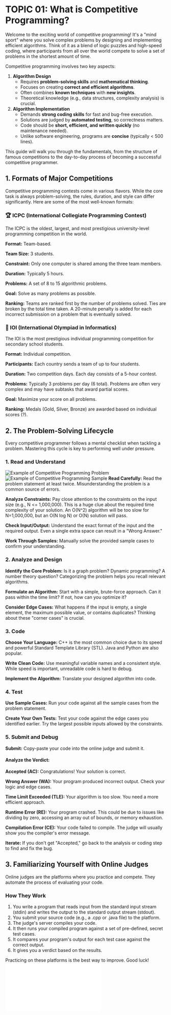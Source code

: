 # TOPIC 01: What is Competitive Programming?
Welcome to the exciting world of competitive programming! It's a "mind sport" where you solve complex problems by designing and implementing efficient algorithms. Think of it as a blend of logic puzzles and high-speed coding, where participants from all over the world compete to solve a set of problems in the shortest amount of time.

Competitive programming involves two key aspects:  
1. **Algorithm Design**  
   - Requires **problem-solving skills** and **mathematical thinking**.  
   - Focuses on creating **correct and efficient algorithms**.  
   - Often combines **known techniques** with **new insights**.  
   - Theoretical knowledge (e.g., data structures, complexity analysis) is crucial.  
2. **Algorithm Implementation**  
   - Demands **strong coding skills** for fast and bug-free execution.  
   - Solutions are judged by **automated testing**, so correctness matters.  
   - Code should be **short, efficient, and written quickly** (no maintenance needed).  
   - Unlike software engineering, programs are **concise** (typically < 500 lines).  

This guide will walk you through the fundamentals, from the structure of famous competitions to the day-to-day process of becoming a successful competitive programmer.

## 1. Formats of Major Competitions
Competitive programming contests come in various flavors. While the core task is always problem-solving, the rules, duration, and style can differ significantly. Here are some of the most well-known formats:

### 🏆 ICPC (International Collegiate Programming Contest)
The ICPC is the oldest, largest, and most prestigious university-level programming competition in the world.

**Format:** Team-based.

**Team Size:** 3 students.

**Constraint:** Only one computer is shared among the three team members.

**Duration:** Typically 5 hours.

**Problems:** A set of 8 to 15 algorithmic problems.

**Goal:** Solve as many problems as possible.

**Ranking:** Teams are ranked first by the number of problems solved. Ties are broken by the total time taken. A 20-minute penalty is added for each incorrect submission on a problem that is eventually solved.

### 🏅 IOI (International Olympiad in Informatics)
The IOI is the most prestigious individual programming competition for secondary school students.

**Format:** Individual competition.

**Participants:** Each country sends a team of up to four students.

**Duration:** Two competition days. Each day consists of a 5-hour contest.

**Problems:** Typically 3 problems per day (6 total). Problems are often very complex and may have subtasks that award partial scores.

**Goal:** Maximize your score on all problems.

**Ranking:** Medals (Gold, Silver, Bronze) are awarded based on individual scores (?).

## 2. The Problem-Solving Lifecycle
Every competitive programmer follows a mental checklist when tackling a problem. Mastering this cycle is key to performing well under pressure.

### 1. Read and Understand
![Example of Competitive Programming Problem](ExampleCompe.png)
![Example of Competitive Programming Sample](ExampleSample.png)
**Read Carefully:** Read the problem statement at least twice. Misunderstanding the problem is a common source of errors.

**Analyze Constraints:** Pay close attention to the constraints on the input size (e.g., N <= 1,000,000). This is a huge clue about the required time complexity of your solution. An O(N^2) algorithm will be too slow for N=1,000,000, but an O(N log N) or O(N) solution will pass.

**Check Input/Output:** Understand the exact format of the input and the required output. Even a single extra space can result in a "Wrong Answer."

**Work Through Samples:** Manually solve the provided sample cases to confirm your understanding.

### 2. Analyze and Design
**Identify the Core Problem:** Is it a graph problem? Dynamic programming? A number theory question? Categorizing the problem helps you recall relevant algorithms.

**Formulate an Algorithm:** Start with a simple, brute-force approach. Can it pass within the time limit? If not, how can you optimize it?

**Consider Edge Cases:** What happens if the input is empty, a single element, the maximum possible value, or contains duplicates? Thinking about these "corner cases" is crucial.

### 3. Code
**Choose Your Language:** C++ is the most common choice due to its speed and powerful Standard Template Library (STL). Java and Python are also popular.

**Write Clean Code:** Use meaningful variable names and a consistent style. While speed is important, unreadable code is hard to debug.

**Implement the Algorithm:** Translate your designed algorithm into code.

### 4. Test
**Use Sample Cases:** Run your code against all the sample cases from the problem statement.

**Create Your Own Tests:** Test your code against the edge cases you identified earlier. Try the largest possible inputs allowed by the constraints.

### 5. Submit and Debug
**Submit:** Copy-paste your code into the online judge and submit it.

#### Analyze the Verdict:

**Accepted (AC):** Congratulations! Your solution is correct.

**Wrong Answer (WA):** Your program produced incorrect output. Check your logic and edge cases.

**Time Limit Exceeded (TLE):** Your algorithm is too slow. You need a more efficient approach.

**Runtime Error (RE):** Your program crashed. This could be due to issues like dividing by zero, accessing an array out of bounds, or memory exhaustion.

**Compilation Error (CE):** Your code failed to compile. The judge will usually show you the compiler's error message.

**Iterate:** If you don't get "Accepted," go back to the analysis or coding step to find and fix the bug.

## 3. Familiarizing Yourself with Online Judges
Online judges are the platforms where you practice and compete. They automate the process of evaluating your code.

### How They Work
1. You write a program that reads input from the standard input stream (stdin) and writes the output to the standard output stream (stdout).
2. You submit your source code (e.g., a .cpp or .java file) to the platform.
3. The judge's server compiles your code.
4. It then runs your compiled program against a set of pre-defined, secret test cases.
5. It compares your program's output for each test case against the correct output.
6. It gives you a verdict based on the results.

Practicing on these platforms is the best way to improve. Good luck!
  ![Next topic click here!](02.md)